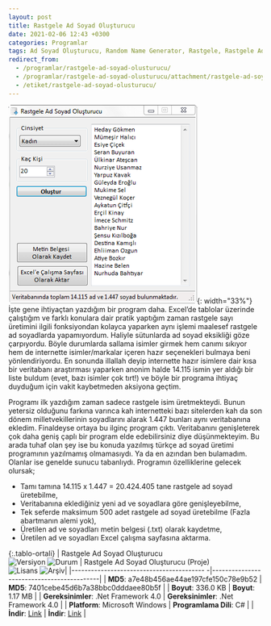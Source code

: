 ```yaml
---
layout: post
title: Rastgele Ad Soyad Oluşturucu
date: 2021-02-06 12:43 +0300
categories: Programlar
tags: Ad Soyad Oluşturucu, Random Name Generator, Rastgele, Rastgele Ad Soyad Oluşturucu, Rasgele
redirect_from:
  - /programlar/rastgele-ad-soyad-olusturucu/
  - /programlar/rastgele-ad-soyad-olusturucu/attachment/rastgele-ad-soyad-olusturucu-2/
  - /etiket/rastgele-ad-soyad-olusturucu/
---
```

![rastgele-ad-soyad-olusturucu](/images/programlar/rastgele-ad-soyad-olusturucu.png){: width="33%"} İşte gene ihtiyaçtan yazdığım bir program daha. Excel’de tablolar üzerinde çalıştığım ve farklı konulara dair pratik yaptığım zaman rastgele sayı üretimini ilgili fonksiyondan kolayca yaparken aynı işlemi maalesef rastgele ad soyadlarda yapamıyordum. Haliyle sütunlarda ad soyad eksikliği göze çarpıyordu. Böyle durumlarda sallama isimler girmek hem canımı sıkıyor hem de internette isimler/markalar içeren hazır seçenekleri bulmaya beni yönlendiriyordu. En sonunda illallah deyip internette hazır isimlere dair kısa bir veritabanı araştırması yaparken anonim halde 14.115 ismin yer aldığı bir liste buldum (evet, bazı isimler çok tırt!) ve böyle bir programa ihtiyaç duyduğum için vakit kaybetmeden aksiyona geçtim.

Programı ilk yazdığım zaman sadece rastgele isim üretmekteydi. Bunun yetersiz olduğunu farkına varınca kah internetteki bazı sitelerden kah da son dönem milletvekillerinin soyadlarını alarak 1.447 bunları aynı veritabanına ekledim. Finaldeyse ortaya bu ilginç program çıktı. Veritabanını genişleterek çok daha geniş çaplı bir program elde edebilirsiniz diye düşünmekteyim. Bu arada tuhaf olan şey ise bu konuda yazılmış türkçe ad soyad üretimi programının yazılmamış olmamasıydı. Ya da en azından ben bulamadım. Olanlar ise genelde sunucu tabanlıydı. Programın özelliklerine gelecek olursak;

- Tamı tamına 14.115 x 1.447 = 20.424.405 tane rastgele ad soyad üretebilme,
- Veritabanına eklediğiniz yeni ad ve soyadlara göre genişleyebilme,
- Tek seferde maksimum 500 adet rastgele ad soyad üretebilme (Fazla abartmanın alemi yok),
- Üretilen ad ve soyadları metin belgesi (.txt) olarak kaydetme,
- Üretilen ad ve soyadları Excel çalışma sayfasına aktarma.

{:.tablo-ortali}
| Rastgele Ad Soyad Oluşturucu <br>![Versiyon](https://img.shields.io/badge/Versiyon-1.2-blueviolet.svg?style=flat) ![Durum](https://img.shields.io/badge/Durum-Çalışıyor-success.svg?style=flat) | Rastgele Ad Soyad Oluşturucu (Proje)<br>![Lisans](https://img.shields.io/badge/Lisans-MIT-blue.svg?style=flat) ![Arşiv](https://img.shields.io/badge/Arşiv-orange.svg?style=flat)|
|----------------------------------------- -|-------------------------------------------|
| **MD5**: a7e48b456ae44ae197cfe150c78e9b52 | **MD5**: 7401cebe45d6b7a38bbc0dddaee80b5f | 
| **Boyut**: 336.0 KB                       | **Boyut**: 1.17 MB                         |
| **Gereksinimler**: .Net Framework 4.0     | **Gereksinimler**: .Net Framework 4.0     |
| **Platform**: Microsoft Windows           | **Programlama Dili**: C#                  |
| **İndir**: [Link](https://www.dropbox.com/s/njej547k03zi1ot/rastgele-ad-soyad-olusturucu.zip?dl=1) | **İndir**: [Link](https://www.dropbox.com/s/xxa59mmaaqoe0zw/rastgele-ad-soyad-olusturucu-proje.zip?dl=1) |